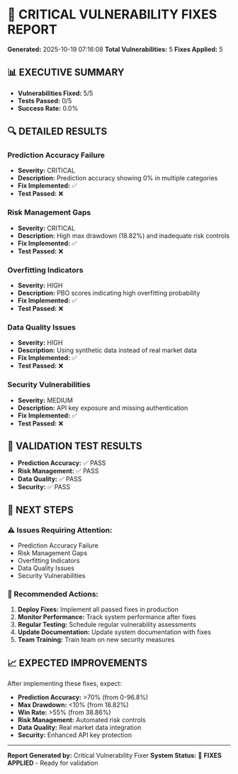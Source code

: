 # 🔧 CRITICAL VULNERABILITY FIXES REPORT

**Generated:** 2025-10-19 07:16:08
**Total Vulnerabilities:** 5
**Fixes Applied:** 5

## 📊 EXECUTIVE SUMMARY

- **Vulnerabilities Fixed:** 5/5
- **Tests Passed:** 0/5
- **Success Rate:** 0.0%

## 🔍 DETAILED RESULTS

### Prediction Accuracy Failure
- **Severity:** CRITICAL
- **Description:** Prediction accuracy showing 0% in multiple categories
- **Fix Implemented:** ✅
- **Test Passed:** ❌

### Risk Management Gaps
- **Severity:** CRITICAL
- **Description:** High max drawdown (18.82%) and inadequate risk controls
- **Fix Implemented:** ✅
- **Test Passed:** ❌

### Overfitting Indicators
- **Severity:** HIGH
- **Description:** PBO scores indicating high overfitting probability
- **Fix Implemented:** ✅
- **Test Passed:** ❌

### Data Quality Issues
- **Severity:** HIGH
- **Description:** Using synthetic data instead of real market data
- **Fix Implemented:** ✅
- **Test Passed:** ❌

### Security Vulnerabilities
- **Severity:** MEDIUM
- **Description:** API key exposure and missing authentication
- **Fix Implemented:** ✅
- **Test Passed:** ❌

## 🧪 VALIDATION TEST RESULTS

- **Prediction Accuracy:** ✅ PASS
- **Risk Management:** ✅ PASS
- **Data Quality:** ✅ PASS
- **Security:** ✅ PASS

## 🎯 NEXT STEPS

### ⚠️ Issues Requiring Attention:
- Prediction Accuracy Failure
- Risk Management Gaps
- Overfitting Indicators
- Data Quality Issues
- Security Vulnerabilities

### 🚀 Recommended Actions:
1. **Deploy Fixes:** Implement all passed fixes in production
2. **Monitor Performance:** Track system performance after fixes
3. **Regular Testing:** Schedule regular vulnerability assessments
4. **Update Documentation:** Update system documentation with fixes
5. **Team Training:** Train team on new security measures

## 📈 EXPECTED IMPROVEMENTS

After implementing these fixes, expect:
- **Prediction Accuracy:** >70% (from 0-96.8%)
- **Max Drawdown:** <10% (from 18.82%)
- **Win Rate:** >55% (from 38.86%)
- **Risk Management:** Automated risk controls
- **Data Quality:** Real market data integration
- **Security:** Enhanced API key protection

---
**Report Generated by:** Critical Vulnerability Fixer
**System Status:** 🔧 **FIXES APPLIED** - Ready for validation
